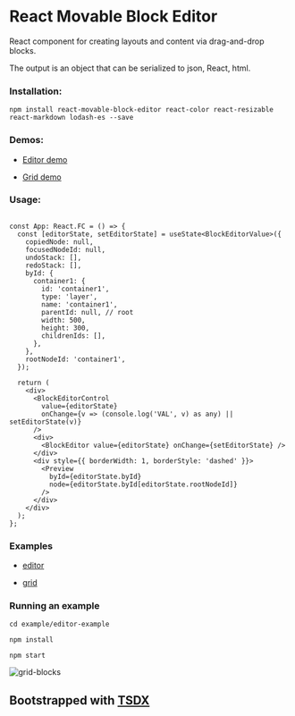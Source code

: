 # React Movable Block Editor

React component for creating layouts and content via drag-and-drop blocks.

The output is an object that can be serialized to json, React, html.

### Installation:

`npm install react-movable-block-editor react-color react-resizable react-markdown lodash-es --save`

### Demos:

- [Editor demo](https://nyura123.github.io/react-movable-block-editor/)

- [Grid demo](https://nyura123.github.io/react-movable-block-grid-example/)

### Usage:

```

const App: React.FC = () => {
  const [editorState, setEditorState] = useState<BlockEditorValue>({
    copiedNode: null,
    focusedNodeId: null,
    undoStack: [],
    redoStack: [],
    byId: {
      container1: {
        id: 'container1',
        type: 'layer',
        name: 'container1',
        parentId: null, // root
        width: 500,
        height: 300,
        childrenIds: [],
      },
    },
    rootNodeId: 'container1',
  });

  return (
    <div>
      <BlockEditorControl
        value={editorState}
        onChange={v => (console.log('VAL', v) as any) || setEditorState(v)}
      />
      <div>
        <BlockEditor value={editorState} onChange={setEditorState} />
      </div>
      <div style={{ borderWidth: 1, borderStyle: 'dashed' }}>
        <Preview
          byId={editorState.byId}
          node={editorState.byId[editorState.rootNodeId]}
        />
      </div>
    </div>
  );
};
```

### Examples

- [editor](https://github.com/nyura123/react-movable-block-editor/tree/master/examples/editor-example)

- [grid](https://github.com/nyura123/react-movable-block-editor/tree/master/examples/grid-example)

### Running an example

`cd example/editor-example`

`npm install`

`npm start`

![grid-blocks](grid-blocks.gif)

## Bootstrapped with [TSDX](https://github.com/palmerhq/tsdx)
